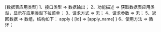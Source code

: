 
<!-- 数据接口说明 -->
[数据表应用类型]
1、接口类型 => 数据输出；
2、功能描述 => 获取数据表应用类型，显示在应用类型下拉菜单；
3、请求方式 => 无；
4、请求参数 => 无；
5、返回数据 => 数组，结构如下：
	apply
	   {
	   	 [id] => [apply_name]
	   }
6、使用方法 => <foreach>循环；

